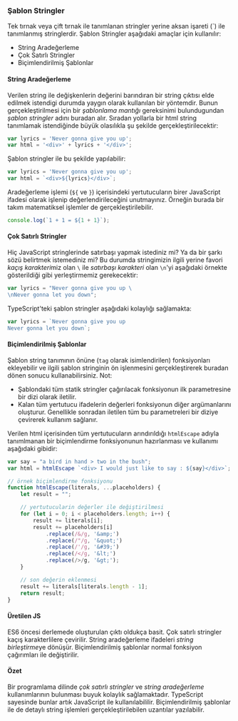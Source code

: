 ### Şablon Stringler  
Tek tırnak veya çift tırnak ile tanımlanan stringler yerine aksan işareti (\`) ile tanımlanmış stringlerdir. Şablon Stringler aşağıdaki amaçlar için kullanılır:

* String Aradeğerleme
* Çok Satırlı Stringler
* Biçimlendirilmiş Şablonlar

#### String Aradeğerleme
Verilen string ile değişkenlerin değerini barındıran bir string çıktısı elde edilmek istendigi durumda yaygın olarak kullanılan bir yöntemdir. Bunun gerçekleştirilmesi için bir *şablonlama mantığı* gereksinimi bulundugundan *şablon stringler* adını buradan alır.
Sıradan yollarla bir html string tanımlamak istendiğinde büyük olasılıkla şu şekilde gerçekleştirilecektir:

```ts
var lyrics = 'Never gonna give you up';
var html = '<div>' + lyrics + '</div>';
```
Şablon stringler ile bu şekilde yapılabilir:

```ts
var lyrics = 'Never gonna give you up';
var html = `<div>${lyrics}</div>`;
```

Aradeğerleme işlemi (`${` ve `}`)  içerisindeki yertutucuların birer JavaScript ifadesi olarak işlenip değerlendirileceğini unutmayınız. Örneğin burada bir takım matematiksel işlemler de gerçekleştirilebilir.

```ts
console.log(`1 + 1 = ${1 + 1}`);
```

#### Çok Satırlı Stringler
Hiç JavaScript stringlerinde satırbaşı yapmak istediniz mi? Ya da bir şarkı sözü belirtmek istemediniz mi? Bu durumda stringimizin ilgili yerine favori *kaçış karakteri*miz olan `\` ile *satırbaşı karakteri* olan `\n`'yi 
aşağıdaki örnekte gösterildiği gibi yerleştirmemiz gerekecektir:

```ts
var lyrics = "Never gonna give you up \
\nNever gonna let you down";
```

TypeScript'teki şablon stringler aşağıdaki kolaylığı sağlamakta:

```ts
var lyrics = `Never gonna give you up
Never gonna let you down`;
```

#### Biçimlendirilmiş Şablonlar
Şablon string tanımının önüne (`tag` olarak isimlendirilen) fonksiyonları ekleyebilir ve ilgili şablon stringinin ön işlenmesini gerçekleştirerek buradan dönen sonucu kullanabilirsiniz.
Not:
* Şablondaki tüm statik stringler çağırılacak fonksiyonun ilk parametresine bir dizi olarak iletilir.
* Kalan tüm yertutucu ifadelerin değerleri fonksiyonun diğer argümanlarını oluşturur. Genellikle sonradan iletilen tüm bu parametreleri bir diziye çevirerek kullanım sağlanır. 

Verilen html içerisinden tüm yertutucuların arındırıldığı `htmlEscape` adıyla tanımlmanan bir biçimlendirme fonksiyonunun hazırlanması ve kullanımı aşağıdaki gibidir:

```ts
var say = "a bird in hand > two in the bush";
var html = htmlEscape `<div> I would just like to say : ${say}</div>`;

// örnek biçimlendirme fonksiyonu
function htmlEscape(literals, ...placeholders) {
    let result = "";

    // yertutucularin değerler ile değiştirilmesi
    for (let i = 0; i < placeholders.length; i++) {
        result += literals[i];
        result += placeholders[i]
            .replace(/&/g, '&amp;')
            .replace(/"/g, '&quot;')
            .replace(/'/g, '&#39;')
            .replace(/</g, '&lt;')
            .replace(/>/g, '&gt;');
    }

    // son değerin eklenmesi
    result += literals[literals.length - 1];
    return result;
}
```

#### Üretilen JS
ES6 öncesi derlemede oluşturulan çıktı oldukça basit. Çok satırlı stringler kaçış karakterlilere çevirilir. String aradeğerleme ifadeleri *string birleştirme*ye dönüşür. Biçimlendirilmiş şablonlar normal fonksiyon çağırımları ile değiştirilir.

#### Özet
Bir programlama dilinde *çok satırlı stringler* ve *string aradeğerleme* kullanımlarının bulunması buyuk kolaylık sağlamaktadır. TypeScript sayesinde bunlar artık JavaScript ile kullanılabililir. Biçimlendirilmiş şablonlar ile de detaylı string işlemleri gerçekleştirilebilen uzantılar yazılabilir.
